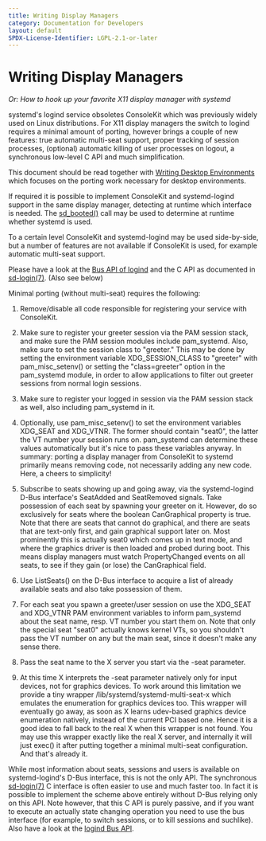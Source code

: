 ```yaml
---
title: Writing Display Managers
category: Documentation for Developers
layout: default
SPDX-License-Identifier: LGPL-2.1-or-later
---
```


# Writing Display Managers

_Or: How to hook up your favorite X11 display manager with systemd_

systemd's logind service obsoletes ConsoleKit which was previously widely used on Linux distributions.
For X11 display managers the switch to logind requires a minimal amount of porting, however brings a couple of new features:
true automatic multi-seat support, proper tracking of session processes, (optional) automatic killing of user processes on logout, a synchronous low-level C API and much simplification.

This document should be read together with [Writing Desktop Environments](/WRITING_DESKTOP_ENVIRONMENTS) which focuses on the porting work necessary for desktop environments.

If required it is possible to implement ConsoleKit and systemd-logind support in the same display manager, detecting at runtime which interface is needed.
The [sd_booted()](http://www.freedesktop.org/software/systemd/man/sd_booted.html) call may be used to determine at runtime whether systemd is used.

To a certain level ConsoleKit and systemd-logind may be used side-by-side, but a number of features are not available if ConsoleKit is used, for example automatic multi-seat support.

Please have a look at the [Bus API of logind](https://www.freedesktop.org/software/systemd/man/latest/org.freedesktop.login1.html) and the C API as documented in [sd-login(7)](http://www.freedesktop.org/software/systemd/man/sd-login.html).
(Also see below)

Minimal porting (without multi-seat) requires the following:

1. Remove/disable all code responsible for registering your service with ConsoleKit.
2. Make sure to register your greeter session via the PAM session stack, and make sure the PAM session modules include pam_systemd.
   Also, make sure to set the session class to "greeter." This may be done by setting the environment variable XDG_SESSION_CLASS to "greeter" with pam_misc_setenv() or setting the "class=greeter" option in the pam_systemd module, in order to allow applications to filter out greeter sessions from normal login sessions.
3. Make sure to register your logged in session via the PAM session stack as well, also including pam_systemd in it.
4. Optionally, use pam_misc_setenv() to set the environment variables XDG_SEAT and XDG_VTNR.
   The former should contain "seat0", the latter the VT number your session runs on. pam_systemd can determine these values automatically but it's nice to pass these variables anyway.
In summary: porting a display manager from ConsoleKit to systemd primarily means removing code, not necessarily adding any new code. Here, a cheers to simplicity!

1. Subscribe to seats showing up and going away, via the systemd-logind D-Bus interface's SeatAdded and SeatRemoved signals.
   Take possession of each seat by spawning your greeter on it.
   However, do so exclusively for seats where the boolean CanGraphical property is true.
   Note that there are seats that cannot do graphical, and there are seats that are text-only first, and gain graphical support later on.
   Most prominently this is actually seat0 which comes up in text mode, and where the graphics driver is then loaded and probed during boot.
   This means display managers must watch PropertyChanged events on all seats, to see if they gain (or lose) the CanGraphical field.
2. Use ListSeats() on the D-Bus interface to acquire a list of already available seats and also take possession of them.
3. For each seat you spawn a greeter/user session on use the XDG_SEAT and XDG_VTNR PAM environment variables to inform pam_systemd about the seat name, resp.
   VT number you start them on. Note that only the special seat "seat0" actually knows kernel VTs, so you shouldn't pass the VT number on any but the main seat, since it doesn't make any sense there.
4. Pass the seat name to the X server you start via the -seat parameter.
5. At this time X interprets the -seat parameter natively only for input devices, not for graphics devices.
   To work around this limitation we provide a tiny wrapper /lib/systemd/systemd-multi-seat-x which emulates the enumeration for graphics devices too.
   This wrapper will eventually go away, as soon as X learns udev-based graphics device enumeration natively, instead of the current PCI based one.
   Hence it is a good idea to fall back to the real X when this wrapper is not found.
   You may use this wrapper exactly like the real X server, and internally it will just exec() it after putting together a minimal multi-seat configuration.
   And that's already it.

While most information about seats, sessions and users is available on systemd-logind's D-Bus interface, this is not the only API.
The synchronous [sd-login(7)](http://www.freedesktop.org/software/systemd/man/sd-login.html) C interface is often easier to use and much faster too.
In fact it is possible to implement the scheme above entirely without D-Bus relying only on this API.
Note however, that this C API is purely passive, and if you want to execute an actually state changing operation you need to use the bus interface (for example, to switch sessions, or to kill sessions and suchlike).
Also have a look at the [logind Bus API](https://www.freedesktop.org/software/systemd/man/latest/org.freedesktop.login1.html).
